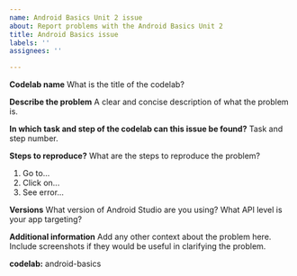 ```yaml
---
name: Android Basics Unit 2 issue
about: Report problems with the Android Basics Unit 2
title: Android Basics issue
labels: ''
assignees: ''

---
```


**Codelab name**
What is the title of the codelab?

**Describe the problem**
A clear and concise description of what the problem is.

**In which task and step of the codelab can this issue be found?**
Task and step number.

**Steps to reproduce?**
What are the steps to reproduce the problem?
1. Go to...
1. Click on...
1. See error...

**Versions**
What version of Android Studio are you using?
What API level is your app targeting?

**Additional information**
Add any other context about the problem here.
Include screenshots if they would be useful in clarifying the problem.

**codelab:** android-basics
